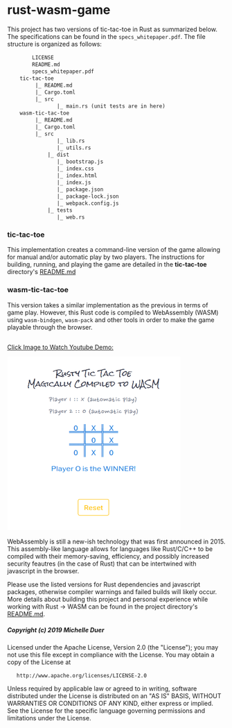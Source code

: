 # rust-wasm-game

This project has two versions of tic-tac-toe in Rust as summarized below. The specifications can be found in the `specs_whitepaper.pdf`. The file structure is organized as follows:

```
        LICENSE
        README.md
        specs_whitepaper.pdf
	tic-tac-toe
	     |_ README.md
	     |_ Cargo.toml
	     |_ src
	            |_ main.rs (unit tests are in here)
	wasm-tic-tac-toe
   	     |_ README.md
	     |_ Cargo.toml
	     |_ src
	            |_ lib.rs
	            |_ utils.rs
             |_ dist
	            |_ bootstrap.js
	            |_ index.css
	            |_ index.html
	            |_ index.js
	            |_ package.json
	            |_ package-lock.json
	            |_ webpack.config.js
             |_ tests
	            |_ web.rs
```

### tic-tac-toe

This implementation creates a command-line version of the game allowing for manual and/or automatic play by two players. The instructions for building, running, and playing the game are detailed in the **tic-tac-toe** directory's [README.md](https://github.com/mkduer/rust-wasm-game/tree/master/tic-tac-toe)



### wasm-tic-tac-toe

This version takes a similar implementation as the previous in terms of game play. However, this Rust code is compiled to WebAssembly (WASM) using `wasm-bindgen`, `wasm-pack` and other tools in order to make the game playable through the browser. 

## <a href="https://youtu.be/8lt9jbfSNY0">
Click Image to Watch Youtube Demo:
</a>  


<a href="https://youtu.be/8lt9jbfSNY0">
<img src="extra/wasm-o-wins.png" 
alt="Rust-WASM autoplay demo" width="400" height="400"/></a>

WebAssembly is still a new-ish technology that was first announced in 2015. This assembly-like language allows for languages like Rust/C/C++ to be compiled with their memory-saving, efficiency, and possibly increased security feautres (in the case of Rust) that can be intertwined with javascript in the browser. 

Please use the listed versions for Rust dependencies and javascript packages, otherwise compiler warnings and failed builds will likely occur. More details about building this project and personal experience while working with Rust -> WASM can be found in the project directory's [README.md](https://github.com/mkduer/rust-wasm-game/tree/master/wasm-tic-tac-toe).

##### Copyright (c) 2019 Michelle Duer

   Licensed under the Apache License, Version 2.0 (the "License"); you may not use this file except in compliance with the License. You may obtain a copy of the License at
   
       http://www.apache.org/licenses/LICENSE-2.0
       
   Unless required by applicable law or agreed to in writing, software distributed under the License is distributed on an "AS IS" BASIS, WITHOUT WARRANTIES OR CONDITIONS OF ANY KIND, either express or implied. See the License for the specific language governing permissions and limitations under the License.
